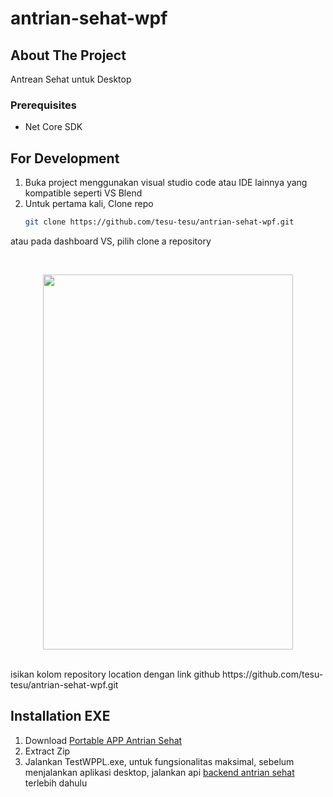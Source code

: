# antrian-sehat-wpf

<!-- ABOUT THE PROJECT -->
## About The Project
Antrean Sehat untuk Desktop

<!-- Prerequisites  -->
### Prerequisites
* Net Core SDK


<!-- For Development  -->
## For Development
1. Buka project menggunakan visual studio code atau IDE lainnya yang kompatible seperti VS Blend
2. Untuk pertama kali, Clone repo
   ```sh
   git clone https://github.com/tesu-tesu/antrian-sehat-wpf.git
   ```
  atau pada dashboard VS, pilih clone a repository
  
  <br />
  <p align="center">
  <img src="https://i.imgur.com/f0BAOVo.png" width="400" height="600"> </img>
  </p>
  <br />
  isikan kolom repository location dengan link github https://github.com/tesu-tesu/antrian-sehat-wpf.git


<!-- Penggunaan exe -->
## Installation EXE
1. Download [Portable APP Antrian Sehat](https://mega.nz/file/o8kiCbiS#T3_Fw4CZgSBdFSE6LF97KBm_jFwMDyw0cGIDsi_ar4Q)
2. Extract Zip
3. Jalankan TestWPPL.exe, untuk fungsionalitas maksimal, sebelum menjalankan aplikasi desktop, jalankan api [backend antrian sehat](https://github.com/tesu-tesu/antrian-sehat-backend) terlebih dahulu  
